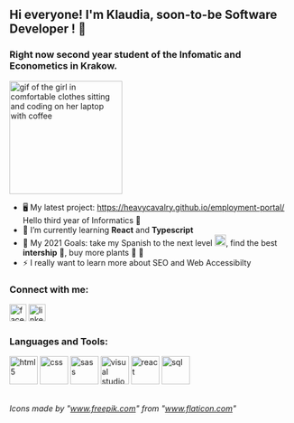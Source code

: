 ## Hi everyone! I'm Klaudia, soon-to-be Software Developer ! 👋
### Right now second year student of the Infomatic and Econometics in Krakow. 
<img src="https://media.giphy.com/media/PrhFiPMUxgPZZtpnk6/giphy.gif" width="200px" alt="gif of the girl in comfortable clothes sitting and coding on her laptop with coffee"/>

- 🖥️ My latest project: https://heavycavalry.github.io/employment-portal/ Hello third year of Informatics 💪
- 📝 I’m currently learning **React** and **Typescript** 
- 🏁 My 2021 Goals: take my Spanish to the next level <img src="https://images.emojiterra.com/google/android-11/128px/1f1ea-1f1f8.png" width="20px" alt=""/>, find the best **intership** 🤞, buy more plants 🌿 🤫
- ⚡ I really want to learn more about SEO and Web Accessibilty

### Connect with me:
[<img src="https://image.flaticon.com/icons/png/512/1312/1312139.png" width="30px" alt="facebook"/>][facebook]
[<img src="https://image.flaticon.com/icons/png/512/185/185964.png" width="30px" alt="linkedin"/>][linkedin]

### Languages and Tools:
<p float="left">
<img src="https://image.flaticon.com/icons/png/512/919/919827.png" width="50px" alt="html5"/>
<img src="https://image.flaticon.com/icons/png/512/919/919826.png" width="50px" alt="css"/>
<img src="https://image.flaticon.com/icons/png/512/919/919831.png" width="50px" alt="sass"/>
<img src="https://raw.githubusercontent.com/dhanishgajjar/vscode-icons/master/png/default_dark.png" width="50px" alt="visual studio code"/>
<img src="https://image.flaticon.com/icons/png/512/1260/1260667.png" width="50px" alt="react"/>
<img src="https://image.flaticon.com/icons/png/512/603/603201.png" width="50px" alt="sql"/>
</p>


[facebook]: https://www.facebook.com/klaudia.paluch.9
[linkedin]: https://www.linkedin.com/in/klaudia-paluch-11499b179/
</br>
*Icons made by "www.freepik.com" from "www.flaticon.com"*

